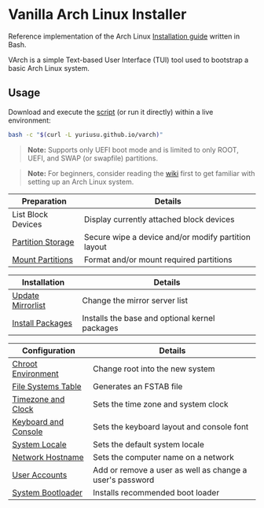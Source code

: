 # Vanilla Arch Linux Installer

Reference implementation of the Arch Linux [Installation guide][1] written in Bash.

VArch is a simple Text-based User Interface (TUI) tool used to bootstrap a basic Arch Linux system.

## Usage

Download and execute the [script][0] (or run it directly) within a live environment:

```bash
bash -c "$(curl -L yuriusu.github.io/varch)"
```

> **Note:** Supports only UEFI boot mode and is limited to only ROOT, UEFI, and SWAP (or swapfile) partitions.

> **Note:** For beginners, consider reading the [wiki][1] first to get familiar with setting up an Arch Linux system.

Preparation            | Details
---------------------- | -----------------------------------------------------
List Block Devices     | Display currently attached block devices
[Partition Storage][2] | Secure wipe a device and/or modify partition layout
[Mount Partitions][3]  | Format and/or mount required partitions

Installation            | Details
----------------------- | ----------------------------------------------
[Update Mirrorlist][4]  | Change the mirror server list
[Install Packages][5]   | Installs the base and optional kernel packages

Configuration             | Details
------------------------- | --------------------------------------------------------
[Chroot Environment][12]  | Change root into the new system
[File Systems Table][6]   | Generates an FSTAB file
[Timezone and Clock][7]   | Sets the time zone and system clock
[Keyboard and Console][8] | Sets the keyboard layout and console font
[System Locale][8]        | Sets the default system locale
[Network Hostname][9]     | Sets the computer name on a network
[User Accounts][10]       | Add or remove a user as well as change a user's password
[System Bootloader][11]   | Installs recommended boot loader

[0]: https://yuriusu.github.io/varch
[1]: https://wiki.archlinux.org/index.php/Installation_guide
[2]: https://wiki.archlinux.org/index.php/Installation_guide#Partition_the_disks
[3]: https://wiki.archlinux.org/index.php/Installation_guide#Mount_the_file_systems
[4]: https://wiki.archlinux.org/index.php/Installation_guide#Select_the_mirrors
[5]: https://wiki.archlinux.org/index.php/Installation_guide#Install_essential_packages
[6]: https://wiki.archlinux.org/index.php/installation_guide#Chroot
[7]: https://wiki.archlinux.org/index.php/Installation_guide#Fstab
[8]: https://wiki.archlinux.org/index.php/Installation_guide#Time_zone
[9]: https://wiki.archlinux.org/index.php/Installation_guide#Localization
[10]: https://wiki.archlinux.org/index.php/Installation_guide#Network_configuration
[11]: https://wiki.archlinux.org/index.php/Installation_guide#Root_password
[12]: https://wiki.archlinux.org/index.php/Installation_guide#Boot_loader
